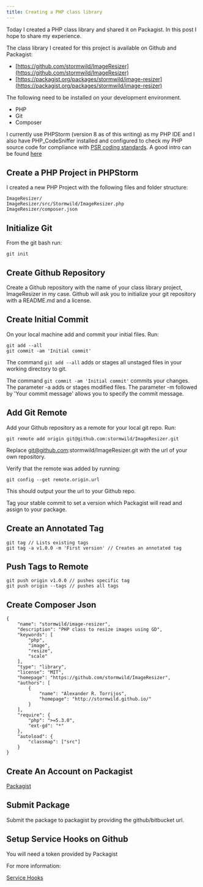 ```yaml
---
title: Creating a PHP class library
---
```


Today I created a PHP class library and shared it on Packagist. In this post I hope to share my experience. 

The class library I created for this project is available on Github and Packagist:

* [https://github.com/stormwild/ImageResizer](https://github.com/stormwild/ImageResizer)
* [https://packagist.org/packages/stormwild/image-resizer](https://packagist.org/packages/stormwild/image-resizer)

The following need to be installed on your development environment.

* PHP
* Git
* Composer

I currently use PHPStorm (version 8 as of this writing) as my PHP IDE and I also have PHP_CodeSniffer installed and configured to check my PHP source code for compliance with [PSR coding standards](http://www.php-fig.org/). A good intro can be found [here](http://code.tutsplus.com/tutorials/psr-huh--net-29314)

Create a PHP Project in PHPStorm
--------------------------------

I created a new PHP Project with the following files and folder structure:

    ImageResizer/
    ImageResizer/src/Stormwild/ImageResizer.php
    ImageResizer/composer.json

Initialize Git
--------------

From the git bash run:

    git init    

Create Github Repository
------------------------

Create a Github repository with the name of your class library project, ImageResizer in my case. Github will ask you to initialize your git repository with a README.md and a license.

Create Initial Commit
---------------------

On your local machine add and commit your initial files. Run:

    git add --all
    git commit -am 'Initial commit'

The command `git add --all` adds or stages all unstaged files in your working directory to git.

The command `git commit -am 'Initial commit'` commits your changes. The parameter -a adds or stages modified files. The parameter -m followed by 'Your commit message' allows you to specify the commit message.

Add Git Remote
--------------

Add your Github repository as a remote for your local git repo. Run:

    git remote add origin git@github.com:stormwild/ImageResizer.git

Replace git@github.com:stormwild/ImageResizer.git with the url of your own repository.

Verify that the remote was added by running:

    git config --get remote.origin.url

This should output your the url to your Github repo.

Tag your stable commit to set a version which Packagist will read and assign to your package.

Create an Annotated Tag
-----------------------

    git tag // Lists existing tags    
    git tag -a v1.0.0 -m 'First version' // Creates an annotated tag

Push Tags to Remote
-------------------

    git push origin v1.0.0 // pushes specific tag
    git push origin --tags // pushes all tags 

Create Composer Json
--------------------

    {
        "name": "stormwild/image-resizer",
        "description": "PHP class to resize images using GD",
        "keywords": [
            "php",
            "image",
            "resize",
            "scale"
        ],
        "type": "library",
        "license": "MIT",
        "homepage": "https://github.com/stormwild/ImageResizer",
        "authors": [
            {
                "name": "Alexander R. Torrijos",
                "homepage": "http://stormwild.github.io/"
            }
        ],
        "require": {
            "php": ">=5.3.0",
            "ext-gd": "*"
        },
        "autoload": {
            "classmap": ["src"]
        }
    }

Create An Account on Packagist
------------------------------

[Packagist](https://packagist.org/)

Submit Package
--------------

Submit the package to packagist by providing the github/bitbucket url.

Setup Service Hooks on Github
-----------------------------

You will need a token provided by Packagist

For more information:

[Service Hooks](https://developer.github.com/webhooks/#service-hooks)

